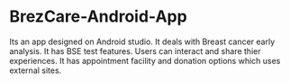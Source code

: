 # BrezCare-Android-App
Its an app designed on Android studio. It deals with Breast cancer early analysis. It has BSE test features. Users can interact and share thier experiences. It has appointment facility and donation options which uses external sites.

